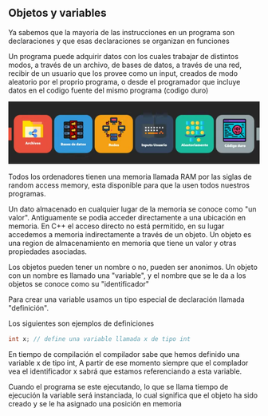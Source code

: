 Objetos y variables
---
Ya sabemos que la mayoria de las instrucciones en un programa son declaraciones y que esas declaraciones se organizan en funciones

Un programa puede adquirir datos con los cuales trabajar de distintos modos, a través de un archivo, de bases de datos, a través de una red, recibir de un usuario que los provee como un input, creados de modo aleatorio por el proprio programa, o desde el programador que incluye datos en el codigo fuente del mismo programa (codigo duro)

![avatar](004/fuentes_de_datos.png)

Todos los ordenadores tienen una memoria llamada RAM por las siglas de random access memory, esta disponible para que la usen todos nuestros programas.

Un dato almacenado en cualquier lugar de la memoria se conoce como "un valor". Antiguamente se podia acceder directamente a una ubicación en memoria. En C++ el acceso directo no está permitido, en su lugar accedemos a memoria indirectamente a través de un objeto. Un objeto es una region de almacenamiento en memoria que tiene un valor y otras propiedades asociadas.

Los objetos pueden tener un nombre o no, pueden ser anonimos. Un objeto con un nombre es llamado una "variable", y el nombre que se le da a los objetos se conoce como su "identificador"

Para crear una variable usamos un tipo especial de declaración llamada "definición".

Los siguientes son ejemplos de definiciones  

```c++
int x; // define una variable llamada x de tipo int
```

En tiempo de compilación el compilador sabe que hemos definido una variable x de tipo int, A partir de ese momento siempre que el complador vea el identificador x sabrá que estamos referenciando a esta variable.

Cuando el programa se este ejecutando, lo que se llama tiempo de ejecución la variable será instanciada, lo cual significa que el objeto ha sido creado y se le ha asignado una posición en memoria